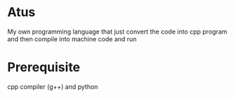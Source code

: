 # Atus
My own programming language that just convert the code into cpp program and then compile into machine code and run
# Prerequisite
cpp compiler (g++) and 
python
